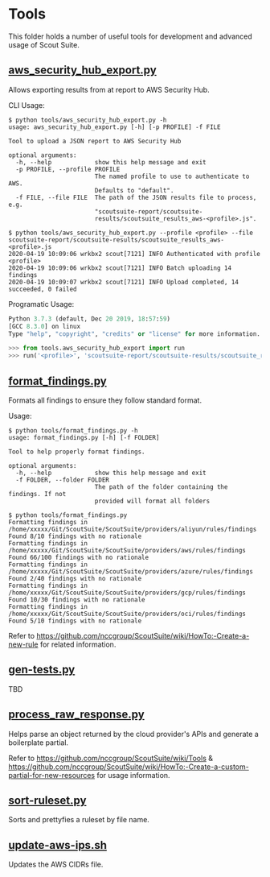 # Tools

This folder holds a number of useful tools for development and advanced usage of Scout Suite.

## [aws_security_hub_export.py](https://github.com/nccgroup/ScoutSuite/blob/master/tools/aws_security_hub_export.py)

Allows exporting results from at report to AWS Security Hub.

CLI Usage:

```shell
$ python tools/aws_security_hub_export.py -h
usage: aws_security_hub_export.py [-h] [-p PROFILE] -f FILE

Tool to upload a JSON report to AWS Security Hub

optional arguments:
  -h, --help            show this help message and exit
  -p PROFILE, --profile PROFILE
                        The named profile to use to authenticate to AWS.
                        Defaults to "default".
  -f FILE, --file FILE  The path of the JSON results file to process, e.g.
                        "scoutsuite-report/scoutsuite-
                        results/scoutsuite_results_aws-<profile>.js".

$ python tools/aws_security_hub_export.py --profile <profile> --file scoutsuite-report/scoutsuite-results/scoutsuite_results_aws-<profile>.js
2020-04-19 10:09:06 wrkbx2 scout[7121] INFO Authenticated with profile <profile>
2020-04-19 10:09:06 wrkbx2 scout[7121] INFO Batch uploading 14 findings
2020-04-19 10:09:07 wrkbx2 scout[7121] INFO Upload completed, 14 succeeded, 0 failed
```

Programatic Usage:

```python
Python 3.7.3 (default, Dec 20 2019, 18:57:59) 
[GCC 8.3.0] on linux
Type "help", "copyright", "credits" or "license" for more information.

>>> from tools.aws_security_hub_export import run
>>> run('<profile>', 'scoutsuite-report/scoutsuite-results/scoutsuite_results_aws-<profile>.js')
```

## [format_findings.py](https://github.com/nccgroup/ScoutSuite/blob/master/tools/format_findings.py)

Formats all findings to ensure they follow standard format.

Usage:

```shell
$ python tools/format_findings.py -h                                                                                 
usage: format_findings.py [-h] [-f FOLDER]

Tool to help properly format findings.

optional arguments:
  -h, --help            show this help message and exit
  -f FOLDER, --folder FOLDER
                        The path of the folder containing the findings. If not
                        provided will format all folders

$ python tools/format_findings.py   
Formatting findings in /home/xxxxx/Git/ScoutSuite/ScoutSuite/providers/aliyun/rules/findings
Found 8/10 findings with no rationale
Formatting findings in /home/xxxxx/Git/ScoutSuite/ScoutSuite/providers/aws/rules/findings
Found 66/100 findings with no rationale
Formatting findings in /home/xxxxx/Git/ScoutSuite/ScoutSuite/providers/azure/rules/findings
Found 2/40 findings with no rationale
Formatting findings in /home/xxxxx/Git/ScoutSuite/ScoutSuite/providers/gcp/rules/findings
Found 10/30 findings with no rationale
Formatting findings in /home/xxxxx/Git/ScoutSuite/ScoutSuite/providers/oci/rules/findings
Found 5/10 findings with no rationale
```

Refer to https://github.com/nccgroup/ScoutSuite/wiki/HowTo:-Create-a-new-rule for related information.

## [gen-tests.py](https://github.com/nccgroup/ScoutSuite/blob/master/tools/gen-tests.py)

TBD 

## [process_raw_response.py](https://github.com/nccgroup/ScoutSuite/blob/master/tools/process_raw_response.py)

Helps parse an object returned by the cloud provider's APIs and generate a boilerplate partial.

Refer to https://github.com/nccgroup/ScoutSuite/wiki/Tools & https://github.com/nccgroup/ScoutSuite/wiki/HowTo:-Create-a-custom-partial-for-new-resources for usage information.

## [sort-ruleset.py](https://github.com/nccgroup/ScoutSuite/blob/master/tools/sort-ruleset.py)

Sorts and prettyfies a ruleset by file name.

## [update-aws-ips.sh](https://github.com/nccgroup/ScoutSuite/blob/master/tools/update-aws-ips.sh)

Updates the AWS CIDRs file.

